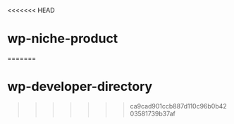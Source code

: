 <<<<<<< HEAD
# wp-niche-product
=======
# wp-developer-directory
>>>>>>> ca9cad901ccb887d110c96b0b4203581739b37af

